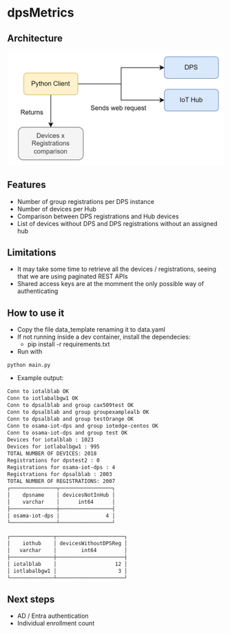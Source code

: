 # dpsMetrics

## Architecture
![alt text](https://github.com/amticianelli/dpsMetrics/blob/main/img/image.png)

## Features
* Number of group registrations per DPS instance
* Number of devices per Hub
* Comparison between DPS registrations and Hub devices
* List of devices without DPS and DPS registrations without an assigned hub

## Limitations
* It may take some time to retrieve all the devices / registrations, seeing that we are using paginated REST APIs
* Shared access keys are at the momment the only possible way of authenticating

## How to use it
 
* Copy the file data_template renaming it to data.yaml
* If not running inside a dev container, install the dependecies:
    * pip install -r requirements.txt
* Run with
```shellscript
python main.py
```
* Example output:
```shellscript
Conn to iotalblab OK
Conn to iotlabalbgw1 OK
Conn to dpsalblab and group cax509test OK
Conn to dpsalblab and group groupexamplealb OK
Conn to dpsalblab and group testOrange OK
Conn to osama-iot-dps and group iotedge-centos OK
Conn to osama-iot-dps and group test OK
Devices for iotalblab : 1023
Devices for iotlabalbgw1 : 995
TOTAL NUMBER OF DEVICES: 2018
Registrations for dpstest2 : 0
Registrations for osama-iot-dps : 4
Registrations for dpsalblab : 2003
TOTAL NUMBER OF REGISTRATIONS: 2007
┌───────────────┬─────────────────┐
│    dpsname    │ devicesNotInHub │
│    varchar    │      int64      │
├───────────────┼─────────────────┤
│ osama-iot-dps │               4 │
└───────────────┴─────────────────┘

┌──────────────┬──────────────────────┐
│    iothub    │ devicesWithoutDPSReg │
│   varchar    │        int64         │
├──────────────┼──────────────────────┤
│ iotalblab    │                   12 │
│ iotlabalbgw1 │                    3 │
└──────────────┴──────────────────────┘
```

## Next steps
* AD / Entra authentication
* Individual enrollment count

